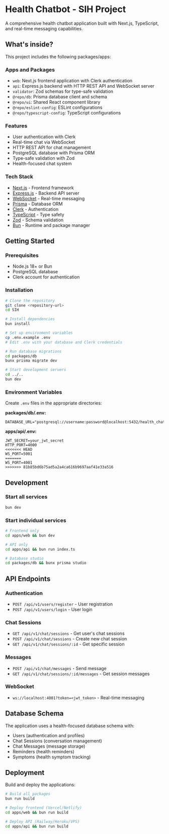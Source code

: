 # Health Chatbot - SIH Project

A comprehensive health chatbot application built with Next.js, TypeScript, and real-time messaging capabilities.

## What's inside?

This project includes the following packages/apps:

### Apps and Packages

- `web`: Next.js frontend application with Clerk authentication
- `api`: Express.js backend with HTTP REST API and WebSocket server
- `validator`: Zod schemas for type-safe validation
- `@repo/db`: Prisma database client and schema
- `@repo/ui`: Shared React component library
- `@repo/eslint-config`: ESLint configurations
- `@repo/typescript-config`: TypeScript configurations

### Features

- User authentication with Clerk
- Real-time chat via WebSocket
- HTTP REST API for chat management
- PostgreSQL database with Prisma ORM
- Type-safe validation with Zod
- Health-focused chat system

### Tech Stack

- [Next.js](https://nextjs.org/) - Frontend framework
- [Express.js](https://expressjs.com/) - Backend API server
- [WebSocket](https://developer.mozilla.org/en-US/docs/Web/API/WebSockets_API) - Real-time messaging
- [Prisma](https://prisma.io/) - Database ORM
- [Clerk](https://clerk.dev/) - Authentication
- [TypeScript](https://www.typescriptlang.org/) - Type safety
- [Zod](https://zod.dev/) - Schema validation
- [Bun](https://bun.sh/) - Runtime and package manager

## Getting Started

### Prerequisites

- Node.js 18+ or Bun
- PostgreSQL database
- Clerk account for authentication

### Installation

```bash
# Clone the repository
git clone <repository-url>
cd SIH

# Install dependencies
bun install

# Set up environment variables
cp .env.example .env
# Edit .env with your database and Clerk credentials

# Run database migrations
cd packages/db
bunx prisma migrate dev

# Start development servers
cd ../..
bun dev
```

### Environment Variables

Create `.env` files in the appropriate directories:

**packages/db/.env:**
```
DATABASE_URL="postgresql://username:password@localhost:5432/health_chatbot"
```

**apps/api/.env:**
```
JWT_SECRET=your_jwt_secret
HTTP_PORT=4000
<<<<<<< HEAD
WS_PORT=5001
=======
WS_PORT=4001
>>>>>>> 81b85bd6b75ad5a2a4ca616b9697aaf41e33a516
```

## Development

### Start all services
```bash
bun dev
```

### Start individual services
```bash
# Frontend only
cd apps/web && bun dev

# API only
cd apps/api && bun run index.ts

# Database studio
cd packages/db && bunx prisma studio
```

## API Endpoints

### Authentication
- `POST /api/v1/users/register` - User registration
- `POST /api/v1/users/login` - User login

### Chat Sessions
- `GET /api/v1/chat/sessions` - Get user's chat sessions
- `POST /api/v1/chat/sessions` - Create new chat session
- `GET /api/v1/chat/sessions/:id` - Get specific session

### Messages
- `POST /api/v1/chat/messages` - Send message
- `GET /api/v1/chat/sessions/:id/messages` - Get session messages

### WebSocket
- `ws://localhost:4001?token=<jwt_token>` - Real-time messaging

## Database Schema

The application uses a health-focused database schema with:
- Users (authentication and profiles)
- Chat Sessions (conversation management)
- Chat Messages (message storage)
- Reminders (health reminders)
- Symptoms (health symptom tracking)

## Deployment

Build and deploy the applications:

```bash
# Build all packages
bun run build

# Deploy frontend (Vercel/Netlify)
cd apps/web && bun run build

# Deploy API (Railway/Heroku/VPS)
cd apps/api && bun run build
```
